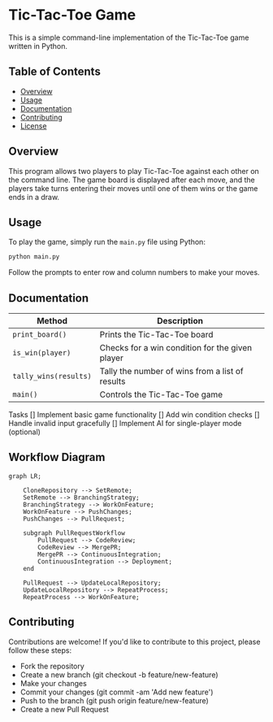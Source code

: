 # Tic-Tac-Toe Game

This is a simple command-line implementation of the Tic-Tac-Toe game written in Python.

## Table of Contents

- [Overview](#overview)
- [Usage](#usage)
- [Documentation](#documentation)
- [Contributing](#contributing)
- [License](#license)

## Overview

This program allows two players to play Tic-Tac-Toe against each other on the command line. The game board is displayed after each move, and the players take turns entering their moves until one of them wins or the game ends in a draw.

## Usage

To play the game, simply run the `main.py` file using Python:

```bash
python main.py
```

Follow the prompts to enter row and column numbers to make your moves.

## Documentation

| Method                | Description                                     |
| --------------------- | ----------------------------------------------- |
| `print_board()`       | Prints the Tic-Tac-Toe board                    |
| `is_win(player)`      | Checks for a win condition for the given player |
| `tally_wins(results)` | Tally the number of wins from a list of results |
| `main()`              | Controls the Tic-Tac-Toe game                   |

Tasks
[] Implement basic game functionality
[] Add win condition checks
[] Handle invalid input gracefully
[] Implement AI for single-player mode (optional)

## Workflow Diagram
```mermaid
graph LR;

    CloneRepository --> SetRemote;
    SetRemote --> BranchingStrategy;
    BranchingStrategy --> WorkOnFeature;
    WorkOnFeature --> PushChanges;
    PushChanges --> PullRequest;

    subgraph PullRequestWorkflow
        PullRequest --> CodeReview;
        CodeReview --> MergePR;
        MergePR --> ContinuousIntegration;
        ContinuousIntegration --> Deployment;
    end

    PullRequest --> UpdateLocalRepository;
    UpdateLocalRepository --> RepeatProcess;
    RepeatProcess --> WorkOnFeature;
```

## Contributing

Contributions are welcome! If you'd like to contribute to this project, please follow these steps:

- Fork the repository
- Create a new branch (git checkout -b feature/new-feature)
- Make your changes
- Commit your changes (git commit -am 'Add new feature')
- Push to the branch (git push origin feature/new-feature)
- Create a new Pull Request

```

```
